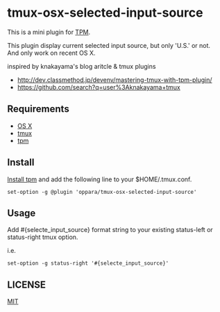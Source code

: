# tmux-osx-selected-input-source

This is a mini plugin for [TPM](https://github.com/tmux-plugins/tpm).

This plugin display current selected input source, but only 'U.S.' or not.<br>
And only work on recent OS X.

inspired by knakayama's blog aritcle & tmux plugins<br>

* http://dev.classmethod.jp/devenv/mastering-tmux-with-tpm-plugin/
* https://github.com/search?q=user%3Aknakayama+tmux


## Requirements

* [OS X](http://www.apple.com/osx/)
* [tmux](https://tmux.github.io/)
* [tpm](https://github.com/tmux-plugins/tpm)


## Install

[Install tpm](https://github.com/tmux-plugins/tpm#installation) and add the following line to your $HOME/.tmux.conf.

```shell
set-option -g @plugin 'oppara/tmux-osx-selected-input-source'
```


## Usage

Add #{selecte_input_source} format string to your existing status-left or status-right tmux option.

i.e.

```shell
set-option -g status-right '#{selecte_input_source}'
```


## LICENSE

[MIT](https://oppara.mit-license.org/)


